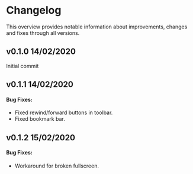 # Changelog

This overview provides notable information about improvements, changes and fixes through all versions.

## v0.1.0 14/02/2020

Initial commit

## v0.1.1 14/02/2020

#### Bug Fixes:

- Fixed rewind/forward buttons in toolbar.
- Fixed bookmark bar.

## v0.1.2 15/02/2020

#### Bug Fixes:

- Workaround for broken fullscreen.